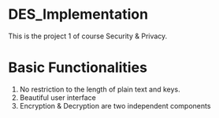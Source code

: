 # DES_Implementation
This is the project 1 of course Security & Privacy.

# Basic Functionalities
1. No restriction to the length of plain text and keys.
2. Beautiful user interface
3. Encryption & Decryption are two independent components